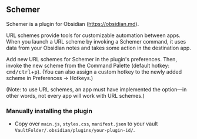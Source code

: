 ## Schemer

Schemer is a plugin for Obsidian (https://obsidian.md).

URL schemes provide tools for customizable automation between apps. When you launch a URL scheme by invoking a Schemer command, it uses data from your Obsidian notes and takes some action in the destination app.

Add new URL schemes for Schemer in the plugin's preferences. Then, invoke the new scheme from the Command Palette (default hotkey: <kbd>cmd/ctrl</kbd>+<kbd>p</kbd>). (You can also assign a custom hotkey to the newly added scheme in Preferences → Hotkeys.)

(Note: to use URL schemes, an app must have implemented the option—in other words, not every app will work with URL schemes.)

### Manually installing the plugin

- Copy over `main.js`, `styles.css`, `manifest.json` to your vault `VaultFolder/.obsidian/plugins/your-plugin-id/`.
